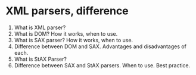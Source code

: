 
# XML parsers, difference
1.	What is XML parser?
2.	What is DOM? How it works, when to use.
3.	What is SAX parser? How it works, when to use.
4.	Difference between DOM and SAX. Advantages and disadvantages of each.
5.	What is StAX Parser?
6.	Difference between SAX and StAX parsers. When to use. Best practice.
